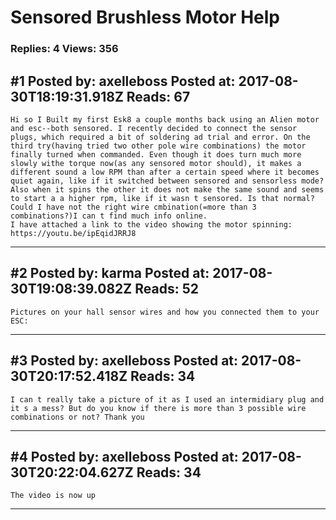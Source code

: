 # Sensored Brushless Motor Help

### Replies: 4 Views: 356

## \#1 Posted by: axelleboss Posted at: 2017-08-30T18:19:31.918Z Reads: 67

```
Hi so I Built my first Esk8 a couple months back using an Alien motor and esc--both sensored. I recently decided to connect the sensor plugs, which required a bit of soldering ad trial and error. On the third try(having tried two other pole wire combinations) the motor finally turned when commanded. Even though it does turn much more slowly withe torque now(as any sensored motor should), it makes a different sound a low RPM than after a certain speed where it becomes quiet again, like if it switched between sensored and sensorless mode? Also when it spins the other it does not make the same sound and seems to start a a higher rpm, like if it wasn t sensored. Is that normal? Could I have not the right wire cmbination(=more than 3 combinations?)I can t find much info online.
I have attached a link to the video showing the motor spinning:
https://youtu.be/ipEqidJRRJ8
```

---
## \#2 Posted by: karma Posted at: 2017-08-30T19:08:39.082Z Reads: 52

```
Pictures on your hall sensor wires and how you connected them to your ESC:
```

---
## \#3 Posted by: axelleboss Posted at: 2017-08-30T20:17:52.418Z Reads: 34

```
I can t really take a picture of it as I used an intermidiary plug and it s a mess? But do you know if there is more than 3 possible wire combinations or not? Thank you
```

---
## \#4 Posted by: axelleboss Posted at: 2017-08-30T20:22:04.627Z Reads: 34

```
The video is now up
```

---
